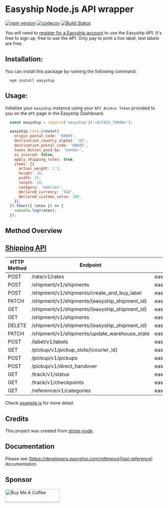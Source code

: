 # Easyship Node.js API wrapper
[![npm version](https://badge.fury.io/js/easyship.svg)](https://badge.fury.io/js/easyship)
[![codecov](https://codecov.io/gh/dplewis/easyship-node/branch/master/graph/badge.svg?token=2pNFBkoOnu)](https://codecov.io/gh/dplewis/easyship-node?branch=master)
[![Build Status](https://travis-ci.org/dplewis/easyship-node.svg?branch=master)](https://travis-ci.org/dplewis/easyship-node)

You will need to [register for a Easyship account][easyship] to use the Easyship API. It's free to sign up, free to use the API. Only pay to print a live label, test labels are free.

## Installation:
You can install this package by running the following command:
```shell
  npm install easyship
```

## Usage:

Initialize your `easyship` instance using your `API Access Token` provided to you on the `API` page in the Easyship Dashboard.

```js
  const easyship = require('easyship')('<ACCESS_TOKEN>');

  easyship.rate.create({
    origin_postal_code: '60605',
    destination_country_alpha2: 'US',
    destination_postal_code: '60605',
    taxes_duties_paid_by: 'Sender',
    is_insured: false,
    apply_shipping_rules: true,
    items: [{
      actual_weight: 1.2,
      height: 10,
      width: 15,
      length: 20,
      category: 'mobiles',
      declared_currency: 'SGD',
      declared_customs_value: 100,
    }],
  }).then(({ rates }) => {
    console.log(rates);
  });
```

## Method Overview

## [Shipping API][api-reference]

HTTP Method | Endpoint                                      | Methods
----------- | --------------------------------------------- | ----------------------------
POST        | /rate/v1/rates                                | easyship.rate.create()
POST        | /shipment/v1/shipments                        | easyship.shipment.create()
POST        | /shipment/v1/shipments/create_and_buy_label   | easyship.shipment.createLabel()
PATCH       | /shipment/v1/shipments/{easyship_shipment_id} | easyship.shipment.update()
GET         | /shipment/v1/shipments/{easyship_shipment_id} | easyship.shipment.retrieve()
GET         | /shipment/v1/shipments                        | easyship.shipment.list()
DELETE      | /shipment/v1/shipments/{easyship_shipment_id} | easyship.shipment.del()
PATCH       | /shipment/v1/shipments/update_warehouse_state | easyship.shipment.updateWarehouse()
POST        | /label/v1/labels                              | easyship.label.create()
GET         | /pickup/v1/pickup_slots/{courier_id}          | easyship.pickup.retrieve()
POST        | /pickup/v1/pickups                            | easyship.pickup.create()
POST        | /pickup/v1/direct_handover                    | easyship.pickup.directHandover()
GET         | /track/v1/status                              | easyship.track.status()
GET         | /track/v1/checkpoints                         | easyship.track.checkpoints()
GET         | /reference/v1/categories                      | easyship.categories.list()

Check [example.js][example] for more detail.

## Credits

This project was created from [stripe-node][stripe].

## Documentation

Please see [https://developers.easyship.com/reference][api-reference] documentation.

## Sponsor

<a href="https://www.buymeacoffee.com/dplewis" target="_blank"><img src="https://www.buymeacoffee.com/assets/img/custom_images/orange_img.png" alt="Buy Me A Coffee" style="height: 41px !important;width: 174px !important;box-shadow: 0px 3px 2px 0px rgba(190, 190, 190, 0.5) !important;-webkit-box-shadow: 0px 3px 2px 0px rgba(190, 190, 190, 0.5) !important;" ></a>

[api-reference]: https://developers.easyship.com/reference
[easyship]: https://easyship.com/
[example]: https://github.com/dplewis/easyship-node/blob/master/example.js
[stripe]: https://github.com/stripe/stripe-node
